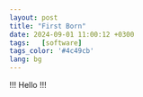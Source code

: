 ```yaml
---
layout: post
title: "First Born"
date: 2024-09-01 11:00:12 +0300
tags:   [software]
tags_color: '#4c49cb'
lang: bg
---
```

!!! Hello !!! 
